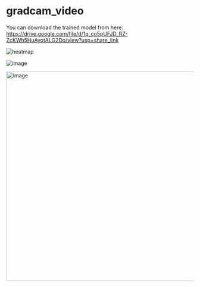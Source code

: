 # gradcam_video


You can download the trained model from here: https://drive.google.com/file/d/1q_co5pUFJD_RZ-ZcKWh5HuAyotALG2Do/view?usp=share_link


![heatmap](https://user-images.githubusercontent.com/8023150/236691855-b49656d8-a9f1-46c8-801a-137303fcd1c1.gif)



![image](https://user-images.githubusercontent.com/8023150/224294983-0b6dd8d0-e2fc-493c-80d0-b716d074217b.png)


<img width="563" alt="image" src="https://user-images.githubusercontent.com/8023150/224295106-bc45714e-2aab-4942-a23c-31a456c05f33.png">

